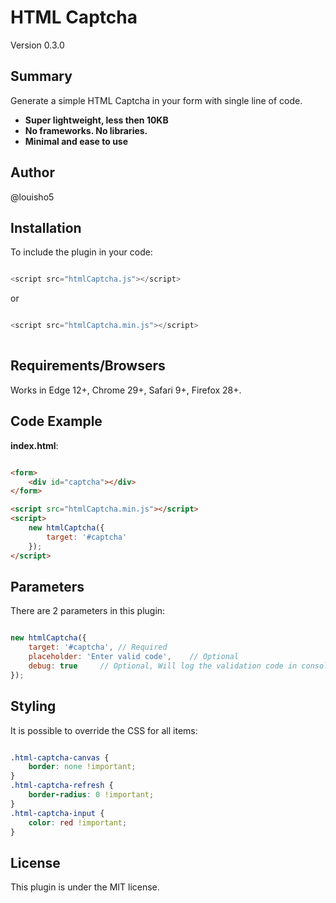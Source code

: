 # HTML Captcha

Version 0.3.0

## Summary

Generate a simple HTML Captcha in your form with single line of code. 

* <strong>Super lightweight, less then 10KB</strong><br>
* <strong>No frameworks. No libraries.</strong><br>
* <strong>Minimal and ease to use</strong><br>

## Author

@louisho5

## Installation

To include the plugin in your code:

```js script

<script src="htmlCaptcha.js"></script>

```

or


```js script

<script src="htmlCaptcha.min.js"></script>
	
```

## Requirements/Browsers

Works in Edge 12+, Chrome 29+, Safari 9+, Firefox 28+.

## Code Example

**index.html**:

```html

<form>
    <div id="captcha"></div>
</form>

<script src="htmlCaptcha.min.js"></script>
<script>
    new htmlCaptcha({
        target: '#captcha'
    });
</script>

```

## Parameters

There are 2 parameters in this plugin:

```js script

new htmlCaptcha({
    target: '#captcha',	// Required
    placeholder: 'Enter valid code',	// Optional
    debug: true		// Optional, Will log the validation code in console
});

```

## Styling

It is possible to override the CSS for all items:

```css

.html-captcha-canvas {
    border: none !important;
}
.html-captcha-refresh {
    border-radius: 0 !important;
}
.html-captcha-input {
    color: red !important;
}

```

## License

This plugin is under the MIT license.
